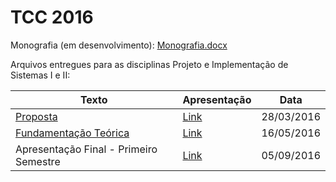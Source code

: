 # TCC 2016

Monografia (em desenvolvimento): [Monografia.docx](https://github.com/marcelocordeiro/TCC2016/blob/master/Monografia/Monografia.docx)

Arquivos entregues para as disciplinas Projeto e Implementação de Sistemas I e II:

| Texto | Apresentação | Data |
| ------ | ------------ | ---- |
| [Proposta](https://github.com/marcelocordeiro/TCC2016/blob/master/Monografia/Vers%C3%B5es/01%20-%20Proposta.pdf) | [Link](https://github.com/marcelocordeiro/TCC2016/blob/master/Apresenta%C3%A7%C3%B5es/01%20-%20Proposta.pdf) | 28/03/2016 |
| [Fundamentação Teórica](https://github.com/marcelocordeiro/TCC2016/blob/master/Monografia/Vers%C3%B5es/02%20-%20Fundamenta%C3%A7%C3%A3o%20Te%C3%B3rica.pdf) | [Link](https://github.com/marcelocordeiro/TCC2016/blob/master/Apresenta%C3%A7%C3%B5es/02%20-%20Fundamenta%C3%A7%C3%A3o%20Te%C3%B3rica.pdf) | 16/05/2016 |
| Apresentação Final - Primeiro Semestre | [Link](https://github.com/marcelocordeiro/TCC2016/blob/master/Apresenta%C3%A7%C3%B5es/03%20-%20Apresenta%C3%A7%C3%A3o%20Final%20-%20Primeiro%20Semestre.pdf) | 05/09/2016 |
